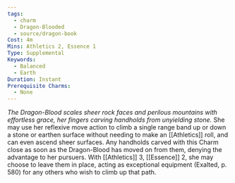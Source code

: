 ```yaml
---
tags:
  - charm
  - Dragon-Blooded
  - source/dragon-book
Cost: 4m
Mins: Athletics 2, Essence 1
Type: Supplemental
Keywords:
  - Balanced
  - Earth
Duration: Instant
Prerequisite Charms:
  - None
---
```

*The Dragon-Blood scales sheer rock faces and perilous mountains with effortless grace, her fingers carving handholds from unyielding stone.*
She may use her reflexive move action to climb a single range band up or down a stone or earthen surface without needing to make an [[Athletics]] roll, and can even ascend sheer surfaces. Any handholds carved with this Charm close as soon as the Dragon-Blood has moved on from them, denying the advantage to her pursuers. With [[Athletics]] 3, [[Essence]] 2, she may choose to leave them in place, acting as exceptional equipment (Exalted, p. 580) for any others who wish to climb up that path.
